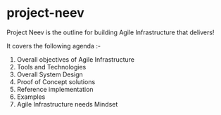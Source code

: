 # project-neev
Project Neev is the outline for building Agile Infrastructure that delivers! 

It covers the following agenda :-

1. Overall objectives of Agile Infrastructure
2. Tools and Technologies
3. Overall System Design
4. Proof of Concept solutions
5. Reference implementation
6. Examples
7. Agile Infrastructure needs Mindset
